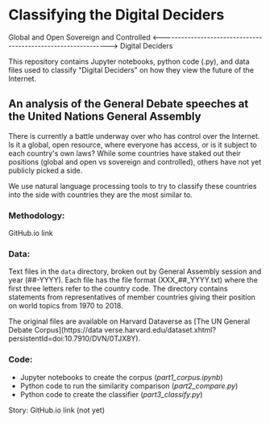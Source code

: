 # Classifying the Digital Deciders

Global and Open				Sovereign and Controlled
<-------------------------------------------------------------->
                     Digital Deciders

This repository contains Jupyter notebooks, python code (.py), and data files used to classify "Digital Deciders" on how they view the future of the Internet.

## An analysis of the General Debate speeches at the United Nations General Assembly

There is currently a battle underway over who has control over the Internet. Is it a global, open resource, where everyone has access, or is it subject to each country's own laws? While some countries have staked out their positions (global and open vs sovereign and controlled), others have not yet publicly picked a side. 

We use natural language processing tools to try to classify these countries into the side with countries they are the most similar to.

### Methodology:
GitHub.io link

### Data:

Text files in the `data` directory, broken out by General Assembly session and year (##-YYYY). Each file has the file format (XXX_##_YYYY.txt) where the first three letters refer to the country code. The directory contains statements from representatives of member countries giving their position on world topics from 1970 to 2018. 

The original files are available on Harvard Dataverse as [The UN General Debate Corpus](https://data
verse.harvard.edu/dataset.xhtml?persistentId=doi:10.7910/DVN/0TJX8Y).

### Code:

* Jupyter notebooks to create the corpus (*part1_corpus.ipynb*)
* Python code to run the similarity comparison (*part2_compare.py*)
* Python code to create the classifier (*part3_classify.py*)

Story:
GitHub.io link (not yet)


